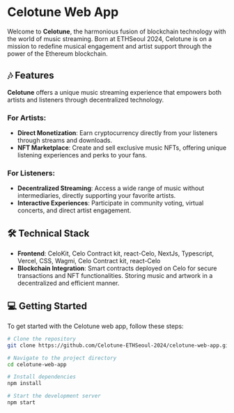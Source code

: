 # Celotune Web App

Welcome to **Celotune**, the harmonious fusion of blockchain technology with the world of music streaming. Born at ETHSeoul 2024, Celotune is on a mission to redefine musical engagement and artist support through the power of the Ethereum blockchain.

## 🎶 Features

**Celotune** offers a unique music streaming experience that empowers both artists and listeners through decentralized technology.

### For Artists:
- **Direct Monetization**: Earn cryptocurrency directly from your listeners through streams and downloads.
- **NFT Marketplace**: Create and sell exclusive music NFTs, offering unique listening experiences and perks to your fans.

### For Listeners:
- **Decentralized Streaming**: Access a wide range of music without intermediaries, directly supporting your favorite artists.
- **Interactive Experiences**: Participate in community voting, virtual concerts, and direct artist engagement.

## 🛠 Technical Stack

- **Frontend**: CeloKit, Celo Contract kit, react-Celo, NextJs, Typescript, Vercel, CSS, Wagmi, Celo Contract kit, react-Celo
- **Blockchain Integration**: Smart contracts deployed on Celo for secure transactions and NFT functionalities. Storing music and artwork in a decentralized and efficient manner.

## 💻 Getting Started

To get started with the Celotune web app, follow these steps:

```bash
# Clone the repository
git clone https://github.com/Celotune-ETHSeoul-2024/celotune-web-app.git

# Navigate to the project directory
cd celotune-web-app

# Install dependencies
npm install

# Start the development server
npm start
